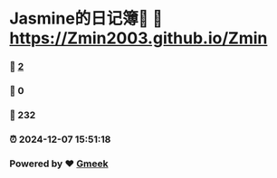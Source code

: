 # Jasmine的日记簿📒 :link: https://Zmin2003.github.io/Zmin 
### :page_facing_up: [2](https://Zmin2003.github.io/Zmin/tag.html) 
### :speech_balloon: 0 
### :hibiscus: 232 
### :alarm_clock: 2024-12-07 15:51:18 
### Powered by :heart: [Gmeek](https://github.com/Meekdai/Gmeek)
